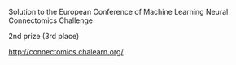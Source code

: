 Solution to the European Conference of Machine Learning Neural Connectomics Challenge

2nd prize (3rd place)

http://connectomics.chalearn.org/
